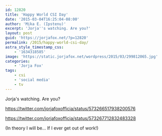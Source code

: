 ```yaml
---
id: 12820
title: 'Happy World CSI Day'
date: '2015-03-04T16:25:04-08:00'
author: 'Mika E. (Ipstenu)'
excerpt: 'Jorja''s watching. Are you?'
layout: post
guid: 'https://jorjafox.net/?p=12820'
permalink: /2015/happy-world-csi-day/
astra_style_timestamp_css:
    - '1634318585'
image: 'https://static.jorjafox.net/wordpress/2015/03/299812065.jpg'
categories:
    - 'Jorja Fox'
tags:
    - csi
    - 'social media'
    - tv
---
```


Jorja's watching. Are you?
<!-- more -->

https://twitter.com/jorjafoxofficia/status/573266517938200576

https://twitter.com/jorjafoxofficia/status/573267712832483328

(In theory I will be... If I ever get out of work!)